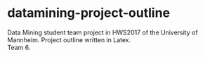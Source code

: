 # datamining-project-outline
Data Mining student team project in HWS2017 of the University of Mannheim. Project outline written in Latex.  
Team 6.
